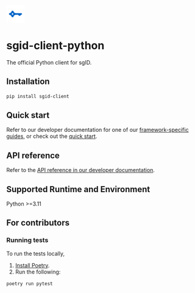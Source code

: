 ![](sgid-logo.png)

# sgid-client-python

The official Python client for sgID.

## Installation

```bash
pip install sgid-client
```

## Quick start

Refer to our developer documentation for one of our [framework-specific guides](https://docs.id.gov.sg/integrations-with-sgid/python/framework-guides), or check out the [quick start](https://docs.id.gov.sg/integrations-with-sgid/python#quick-start).

## API reference

Refer to the [API reference in our developer documentation](https://docs.id.gov.sg/integrations-with-sgid/python/api-reference).

## Supported Runtime and Environment

Python >=3.11

## For contributors

### Running tests

To run the tests locally,

1. [Install Poetry](https://python-poetry.org/docs/#installation).
2. Run the following:

```bash
poetry run pytest
```
